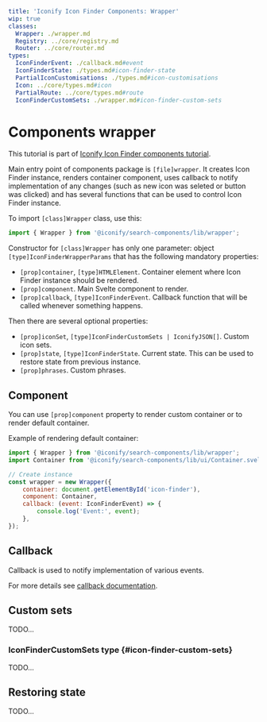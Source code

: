 ```yaml
title: 'Iconify Icon Finder Components: Wrapper'
wip: true
classes:
  Wrapper: ./wrapper.md
  Registry: ../core/registry.md
  Router: ../core/router.md
types:
  IconFinderEvent: ./callback.md#event
  IconFinderState: ./types.md#icon-finder-state
  PartialIconCustomisations: ./types.md#icon-customisations
  Icon: ../core/types.md#icon
  PartialRoute: ../core/types.md#route
  IconFinderCustomSets: ./wrapper.md#icon-finder-custom-sets
```

# Components wrapper

This tutorial is part of [Iconify Icon Finder components tutorial](./index.md).

Main entry point of components package is `[file]wrapper`. It creates Icon Finder instance, renders container component, uses callback to notify implementation of any changes (such as new icon was seleted or button was clicked) and has several functions that can be used to control Icon Finder instance.

To import `[class]Wrapper` class, use this:

```js
import { Wrapper } from '@iconify/search-components/lib/wrapper';
```

Constructor for `[class]Wrapper` has only one parameter: object `[type]IconFinderWrapperParams` that has the following mandatory properties:

- `[prop]container`, `[type]HTMLElement`. Container element where Icon Finder instance should be rendered.
- `[prop]component`. Main Svelte component to render.
- `[prop]callback`, `[type]IconFinderEvent`. Callback function that will be called whenever something happens.

Then there are several optional properties:

- `[prop]iconSet`, `[type]IconFinderCustomSets | IconifyJSON[]`. Custom icon sets.
- `[prop]state`, `[type]IconFinderState`. Current state. This can be used to restore state from previous instance.
- `[prop]phrases`. Custom phrases.

## Component

You can use `[prop]component` property to render custom container or to render default container.

Example of rendering default container:

```js
import { Wrapper } from '@iconify/search-components/lib/wrapper';
import Container from '@iconify/search-components/lib/ui/Container.svelte';

// Create instance
const wrapper = new Wrapper({
	container: document.getElementById('icon-finder'),
	component: Container,
	callback: (event: IconFinderEvent) => {
		console.log('Event:', event);
	},
});
```

## Callback

Callback is used to notify implementation of various events.

For more details see [callback documentation](./callback.md).

## Custom sets

TODO...

### IconFinderCustomSets type {#icon-finder-custom-sets}

TODO...

## Restoring state

TODO...

